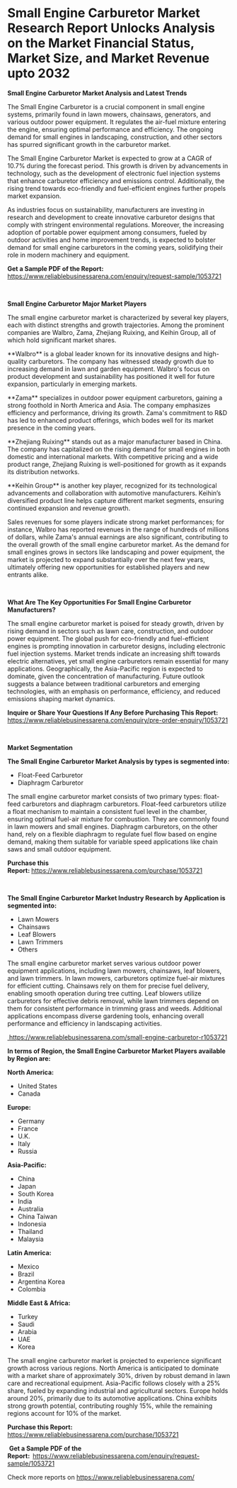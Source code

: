 <p><h1>Small Engine Carburetor Market Research Report Unlocks Analysis on the Market Financial Status, Market Size, and Market Revenue upto 2032</h1></p><p><strong>Small Engine Carburetor Market Analysis and Latest Trends</strong></p>
<p><p>The Small Engine Carburetor is a crucial component in small engine systems, primarily found in lawn mowers, chainsaws, generators, and various outdoor power equipment. It regulates the air-fuel mixture entering the engine, ensuring optimal performance and efficiency. The ongoing demand for small engines in landscaping, construction, and other sectors has spurred significant growth in the carburetor market.</p><p>The Small Engine Carburetor Market is expected to grow at a CAGR of 10.7% during the forecast period. This growth is driven by advancements in technology, such as the development of electronic fuel injection systems that enhance carburetor efficiency and emissions control. Additionally, the rising trend towards eco-friendly and fuel-efficient engines further propels market expansion.</p><p>As industries focus on sustainability, manufacturers are investing in research and development to create innovative carburetor designs that comply with stringent environmental regulations. Moreover, the increasing adoption of portable power equipment among consumers, fueled by outdoor activities and home improvement trends, is expected to bolster demand for small engine carburetors in the coming years, solidifying their role in modern machinery and equipment.</p></p>
<p><strong>Get a Sample PDF of the Report:&nbsp;</strong> <a href="https://www.reliablebusinessarena.com/enquiry/request-sample/1053721?utm_campaign=2381&utm_medium=2&utm_source=Github&utm_content=ia&utm_term=17022025&utm_id=small-engine-carburetor">https://www.reliablebusinessarena.com/enquiry/request-sample/1053721</a></p>
<p>&nbsp;</p>
<p><strong>Small Engine Carburetor Major Market Players</strong></p>
<p><p>The small engine carburetor market is characterized by several key players, each with distinct strengths and growth trajectories. Among the prominent companies are Walbro, Zama, Zhejiang Ruixing, and Keihin Group, all of which hold significant market shares.</p><p>**Walbro** is a global leader known for its innovative designs and high-quality carburetors. The company has witnessed steady growth due to increasing demand in lawn and garden equipment. Walbro's focus on product development and sustainability has positioned it well for future expansion, particularly in emerging markets.</p><p>**Zama** specializes in outdoor power equipment carburetors, gaining a strong foothold in North America and Asia. The company emphasizes efficiency and performance, driving its growth. Zama's commitment to R&D has led to enhanced product offerings, which bodes well for its market presence in the coming years.</p><p>**Zhejiang Ruixing** stands out as a major manufacturer based in China. The company has capitalized on the rising demand for small engines in both domestic and international markets. With competitive pricing and a wide product range, Zhejiang Ruixing is well-positioned for growth as it expands its distribution networks.</p><p>**Keihin Group** is another key player, recognized for its technological advancements and collaboration with automotive manufacturers. Keihin’s diversified product line helps capture different market segments, ensuring continued expansion and revenue growth.</p><p>Sales revenues for some players indicate strong market performances; for instance, Walbro has reported revenues in the range of hundreds of millions of dollars, while Zama's annual earnings are also significant, contributing to the overall growth of the small engine carburetor market. As the demand for small engines grows in sectors like landscaping and power equipment, the market is projected to expand substantially over the next few years, ultimately offering new opportunities for established players and new entrants alike.</p></p>
<p>&nbsp;</p>
<p><strong>What Are The Key Opportunities For Small Engine Carburetor Manufacturers?</strong></p>
<p><p>The small engine carburetor market is poised for steady growth, driven by rising demand in sectors such as lawn care, construction, and outdoor power equipment. The global push for eco-friendly and fuel-efficient engines is prompting innovation in carburetor designs, including electronic fuel injection systems. Market trends indicate an increasing shift towards electric alternatives, yet small engine carburetors remain essential for many applications. Geographically, the Asia-Pacific region is expected to dominate, given the concentration of manufacturing. Future outlook suggests a balance between traditional carburetors and emerging technologies, with an emphasis on performance, efficiency, and reduced emissions shaping market dynamics.</p></p>
<p><strong>Inquire or Share Your Questions If Any Before Purchasing This Report:</strong> <a href="https://www.reliablebusinessarena.com/enquiry/pre-order-enquiry/1053721?utm_campaign=2381&utm_medium=2&utm_source=Github&utm_content=ia&utm_term=17022025&utm_id=small-engine-carburetor">https://www.reliablebusinessarena.com/enquiry/pre-order-enquiry/1053721</a></p>
<p>&nbsp;</p>
<p><strong>Market Segmentation</strong></p>
<p><strong>The Small Engine Carburetor Market Analysis by types is segmented into:</strong></p>
<p><ul><li>Float-Feed Carburetor</li><li>Diaphragm Carburetor</li></ul></p>
<p><p>The small engine carburetor market consists of two primary types: float-feed carburetors and diaphragm carburetors. Float-feed carburetors utilize a float mechanism to maintain a consistent fuel level in the chamber, ensuring optimal fuel-air mixture for combustion. They are commonly found in lawn mowers and small engines. Diaphragm carburetors, on the other hand, rely on a flexible diaphragm to regulate fuel flow based on engine demand, making them suitable for variable speed applications like chain saws and small outdoor equipment.</p></p>
<p><strong>Purchase this Report:&nbsp;</strong><a href="https://www.reliablebusinessarena.com/purchase/1053721?utm_campaign=2381&utm_medium=2&utm_source=Github&utm_content=ia&utm_term=17022025&utm_id=small-engine-carburetor">https://www.reliablebusinessarena.com/purchase/1053721</a></p>
<p>&nbsp;</p>
<p><strong>The Small Engine Carburetor Market Industry Research by Application is segmented into:</strong></p>
<p><ul><li>Lawn Mowers</li><li>Chainsaws</li><li>Leaf Blowers</li><li>Lawn Trimmers</li><li>Others</li></ul></p>
<p><p>The small engine carburetor market serves various outdoor power equipment applications, including lawn mowers, chainsaws, leaf blowers, and lawn trimmers. In lawn mowers, carburetors optimize fuel-air mixtures for efficient cutting. Chainsaws rely on them for precise fuel delivery, enabling smooth operation during tree cutting. Leaf blowers utilize carburetors for effective debris removal, while lawn trimmers depend on them for consistent performance in trimming grass and weeds. Additional applications encompass diverse gardening tools, enhancing overall performance and efficiency in landscaping activities.</p></p>
<p><a href="https://www.reliablebusinessarena.com/small-engine-carburetor-r1053721?utm_campaign=2381&utm_medium=2&utm_source=Github&utm_content=ia&utm_term=17022025&utm_id=small-engine-carburetor">&nbsp;https://www.reliablebusinessarena.com/small-engine-carburetor-r1053721</a></p>
<p><strong>In terms of Region, the Small Engine Carburetor Market Players available by Region are:</strong></p>
<p>
    <p> <strong> North America: </strong>
        <ul>
            <li>United States</li>
            <li>Canada</li>
        </ul>
        </p> 
    <p> <strong> Europe: </strong>
        <ul>
            <li>Germany</li>
            <li>France</li>
            <li>U.K.</li>
            <li>Italy</li>
            <li>Russia</li>
        </ul>
        </p> 
    <p> <strong> Asia-Pacific: </strong>
        <ul>
            <li>China</li>
            <li>Japan</li>
            <li>South Korea</li>
            <li>India</li>
            <li>Australia</li>
            <li>China Taiwan</li>
            <li>Indonesia</li>
            <li>Thailand</li>
            <li>Malaysia</li>
        </ul>
        </p> 
    <p> <strong> Latin America: </strong>
        <ul>
            <li>Mexico</li>
            <li>Brazil</li>
            <li>Argentina Korea</li>
            <li>Colombia</li>
        </ul>
        </p> 
    <p> <strong> Middle East & Africa: </strong>
        <ul>
            <li>Turkey</li>
            <li>Saudi</li>
            <li>Arabia</li>
            <li>UAE</li>
            <li>Korea</li>
        </ul>
    </p>
    </p>
<p><p>The small engine carburetor market is projected to experience significant growth across various regions. North America is anticipated to dominate with a market share of approximately 30%, driven by robust demand in lawn care and recreational equipment. Asia-Pacific follows closely with a 25% share, fueled by expanding industrial and agricultural sectors. Europe holds around 20%, primarily due to its automotive applications. China exhibits strong growth potential, contributing roughly 15%, while the remaining regions account for 10% of the market.</p></p>
<p><strong>Purchase this Report: </strong><a href="https://www.reliablebusinessarena.com/purchase/1053721?utm_campaign=2381&utm_medium=2&utm_source=Github&utm_content=ia&utm_term=17022025&utm_id=small-engine-carburetor">https://www.reliablebusinessarena.com/purchase/1053721</a></p>
<p>&nbsp;<strong>Get a Sample PDF of the Report:&nbsp;&nbsp;</strong><a href="https://www.reliablebusinessarena.com/enquiry/request-sample/1053721?utm_campaign=2381&utm_medium=2&utm_source=Github&utm_content=ia&utm_term=17022025&utm_id=small-engine-carburetor">https://www.reliablebusinessarena.com/enquiry/request-sample/1053721</a></p>
<p><strong></strong></p>
<p>Check more reports on <a href="https://www.reliablebusinessarena.com/?utm_campaign=2381&utm_medium=2&utm_source=Github&utm_content=ia&utm_term=17022025&utm_id=small-engine-carburetor">https://www.reliablebusinessarena.com/</a></p>
